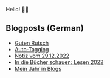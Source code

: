 Hello! 👋🏻

## Blogposts (German)
<!-- BLOG-POST-LIST:START -->
- [Guten Rutsch](https://maurice-renck.de/de/notes/2022/guten-rutsch)
- [Auto-Tagging](https://maurice-renck.de/de/notes/2022/auto-tagging)
- [Notiz vom 29.12.2022](https://maurice-renck.de/de/notes/2022/1672315259)
- [In die Bücher schauen: Lesen 2022](https://maurice-renck.de/de/blog/2022/in-die-buecher-schauen-lesen-2022)
- [Mein Jahr in Blogs](https://maurice-renck.de/de/blog/2022/mein-jahr-in-blogs)
<!-- BLOG-POST-LIST:END -->

<!--
**mauricerenck/mauricerenck** is a ✨ _special_ ✨ repository because its `README.md` (this file) appears on your GitHub profile.

Here are some ideas to get you started:

- 🔭 I’m currently working on ...
- 🌱 I’m currently learning ...
- 👯 I’m looking to collaborate on ...
- 🤔 I’m looking for help with ...
- 💬 Ask me about ...
- 📫 How to reach me: ...
- 😄 Pronouns: ...
- ⚡ Fun fact: ...
-->
